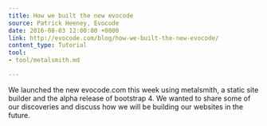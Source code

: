 ```yaml
---
title: How we built the new evocode
source: Patrick Heeney, Evocode
date: 2016-08-03 12:00:00 +0000
link: http://evocode.com/blog/how-we-built-the-new-evocode/
content_type: Tutorial
tool:
- tool/metalsmith.md

---
```

We launched the new evocode.com this week using metalsmith, a static site builder and the alpha release of bootstrap 4. We wanted to share some of our discoveries and discuss how we will be building our websites in the future.




